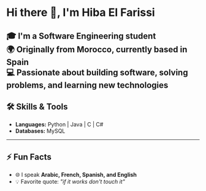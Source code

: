 # Hi there 👋, I'm Hiba El Farissi

🎓 I'm a **Software Engineering student**  
🌍 Originally from **Morocco**, currently based in **Spain**  
💻 Passionate about building software, solving problems, and learning new technologies 
---

## 🛠️ Skills & Tools  
- **Languages:** Python | Java | C | C#  
- **Databases:** MySQL 
---

## ⚡ Fun Facts  
- 🌐 I speak **Arabic, French, Spanish, and English**  
- 💡 Favorite quote: *"if it works don't touch it"* 
